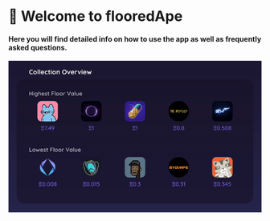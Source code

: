 # 👋 Welcome to flooredApe

#### Here you will find detailed info on how to use the app as well as frequently asked questions.

![Claymation by CryptoClay](<.gitbook/assets/ezgif.com-gif-maker (7) (1).gif>)

